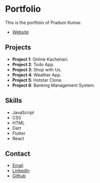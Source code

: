 # Portfolio

This is the portfolio of Pradum Kumar.
- [Website](https://pradumkumar.netlify.app/)

## Projects

- **Project 1**: Online Kachehari.
- **Project 2**: Todo App.
- **Project 3**: Shop with Us.
- **Project 4**: Weather App.
- **Project 5**: Hotstar Clone.
- **Project 6**: Banking Management System.
  

## Skills

- JavaScript
- CSS
- HTML
- Dart
- Flutter
- React
  

## Contact

- [Email](mailto:pradumkumar7929@gmail.com)
- [LinkedIn](https://www.linkedin.com/in/pradum-kumar-160538247/)
- [Github](https://github.com/pradumkumar01/)

